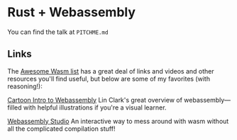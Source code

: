 # Rust + Webassembly

You can find the talk at `PITCHME.md`

## Links

The [Awesome Wasm list](https://github.com/mbasso/awesome-wasm) has a great deal of links and videos and other resources you'll find useful, but below are some of my favorites (with reasoning!):

[Cartoon Intro to Webassembly](https://hacks.mozilla.org/2017/02/a-cartoon-intro-to-webassembly/) Lin Clark's great overview of webassembly&mdash;filled with helpful illustrations if you're a visual learner.

[Webassembly Studio](https://webassembly.studio/) An interactive way to mess around with wasm without all the complicated compilation stuff!